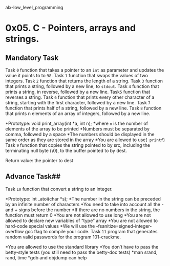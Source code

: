alx-low_level_programming
# 0x05. C - Pointers, arrays and strings.

## Mandatory Task
Task `0`  function that takes a pointer to an `int` as parameter and updates the value it points to to `98`.
Task `1` function that swaps the values of two integers.
Task `2` function that returns the length of a string.
Task `3`  function that prints a string, followed by a new line, to `stdout`.
Task `4` function that prints a string, in reverse, followed by a new line.
Task`5` function that reverses a string.
Task `6` function that prints every other character of a string, starting with the first character, followed by a new line.
Task `7`  function that prints half of a string, followed by a new line.
Task `8` function that prints n elements of an array of integers, followed by a new line.

*Prototype: void print_array(int *a, int n);
*where `n` is the number of elements of the array to be printed
*Numbers must be separated by comma, followed by a space
*The numbers should be displayed in the same order as they are stored in the array
*You are allowed to use(` printf`)
Task `9` function that copies the string pointed to by src, including the terminating null byte (\0), to the buffer pointed to by dest.

Return value: the pointer to dest
## Advance Task##
Task `10`  function that convert a string to an integer.

*Prototype: int _atoi(char *s);
*The number in the string can be preceded by an infinite number of characters
*You need to take into account all the - and + signs before the number
*If there are no numbers in the string, the function must return 0
*You are not allowed to use long
*You are not allowed to declare new variables of “type” array
*You are not allowed to hard-code special values
*We will use the -fsanitize=signed-integer-overflow gcc flag to compile your code.
Task `11` program that generates random valid passwords for the program 101-crackme.

*You are allowed to use the standard library
*You don’t have to pass the betty-style tests (you still need to pass the betty-doc tests)
*man srand, rand, time
*gdb and objdump can help
